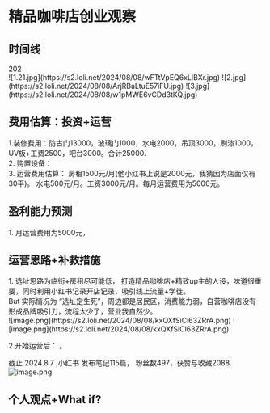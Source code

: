 <h1> 精品咖啡店创业观察 </h1>

<h2> 时间线 </h2>
202   <br>
![1.21.jpg](https://s2.loli.net/2024/08/08/wFTtVpEQ6xLlBXr.jpg)
![2.jpg](https://s2.loli.net/2024/08/08/ArjRBaLtuE57iFU.jpg)
![3.jpg](https://s2.loli.net/2024/08/08/w1pMWE6vCDd3tKQ.jpg)
<h2> 费用估算：投资+运营 </h2>
1.装修费用：防古门13000，玻璃门1000，水电2000，吊顶3000，刷漆1000，UV板+工费2500，吧台3000。合计25000.<br>
2. 购置设备：  <br>
3. 运营费用估算： 房租1500元/月(他小红书上说是2000元，我猜因为店面仅有30平)。 水电500元/月。工资3000元/月。每月运营费用为5000元。 <br>
<h2> 盈利能力预测</h2>
1. 月运营费用为5000元，

<h2> 运营思路+补救措施</h2>
1. 选址思路为临街+房租尽可能低， 打造精品咖啡店+精致up主的人设，味道很重要，同时利用小红书记录开店记录，吸引线上流量+学徒。<br>
But 实际情况为 “选址定生死”，周边都是居民区，消费能力弱，自营咖啡店没有形成品牌吸引力，流程太少了，营业我自然少。<br>
![image.png](https://s2.loli.net/2024/08/08/kxQXfSiCl63ZRrA.png)
![image.png](https://s2.loli.net/2024/08/08/kxQXfSiCl63ZRrA.png) <br>

2.开始运营后： 。 <br>

截止 2024.8.7 ,小红书 发布笔记115篇， 粉丝数497，获赞与收藏2088.<br>
![image.png](https://s2.loli.net/2024/08/08/J8euvzS5sFBjhYW.png)
<h2> 个人观点+What if? </h2>
